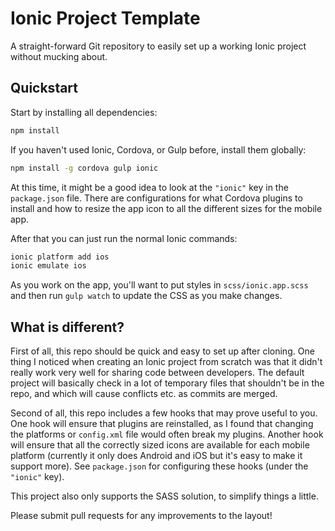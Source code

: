 Ionic Project Template
======================

A straight-forward Git repository to easily set up a working Ionic project
without mucking about.


Quickstart
----------

Start by installing all dependencies:

```sh
npm install
```

If you haven't used Ionic, Cordova, or Gulp before, install them globally:

```sh
npm install -g cordova gulp ionic
```

At this time, it might be a good idea to look at the `"ionic"` key in the
`package.json` file. There are configurations for what Cordova plugins to
install and how to resize the app icon to all the different sizes for the
mobile app.

After that you can just run the normal Ionic commands:

```sh
ionic platform add ios
ionic emulate ios
```

As you work on the app, you'll want to put styles in `scss/ionic.app.scss`
and then run `gulp watch` to update the CSS as you make changes.


What is different?
------------------

First of all, this repo should be quick and easy to set up after cloning.
One thing I noticed when creating an Ionic project from scratch was that
it didn't really work very well for sharing code between developers. The
default project will basically check in a lot of temporary files that
shouldn't be in the repo, and which will cause conflicts etc. as commits
are merged.

Second of all, this repo includes a few hooks that may prove useful to
you. One hook will ensure that plugins are reinstalled, as I found that
changing the platforms or `config.xml` file would often break my plugins.
Another hook will ensure that all the correctly sized icons are available
for each mobile platform (currently it only does Android and iOS but it's
easy to make it support more). See `package.json` for configuring these
hooks (under the `"ionic"` key).

This project also only supports the SASS solution, to simplify things a
little.

Please submit pull requests for any improvements to the layout!
